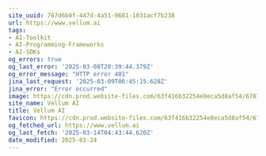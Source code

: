 ```yaml
---
site_uuid: 767d6b0f-447d-4a51-9681-1031acf7b238
url: https://www.vellum.ai
tags:
- AI-Toolkit
- AI-Programming-Frameworks
- AI-SDKs
og_errors: true
og_last_error: '2025-03-08T20:39:44.379Z'
og_error_message: "HTTP error 401"
jina_last_request: '2025-03-09T06:45:15.628Z'
jina_error: "Error occurred"
image: https://cdn.prod.website-files.com/63f416b32254e8eca5d8af54/6707ee2470a50824ef97102f_home-page-cover.png
site_name: Vellum AI
title: Vellum AI
favicon: https://cdn.prod.website-files.com/63f416b32254e8eca5d8af54/670405978c3b31a77bed0c6f_Favicon.png
og_fetched_url: https://www.vellum.ai
og_last_fetch: '2025-03-14T04:43:44.620Z'
date_modified: 2025-03-24
---
```




